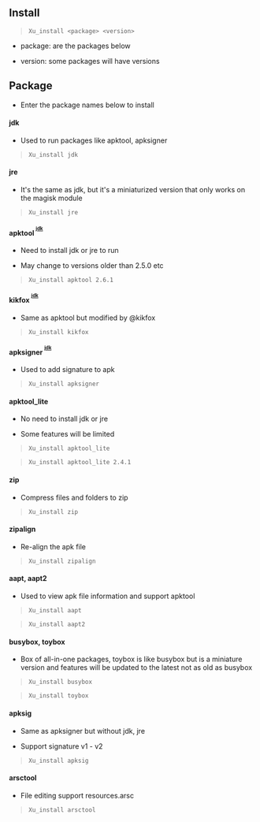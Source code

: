 ## Install

> `Xu_install <package> <version>`

- package: are the packages below 

- version: some packages will have versions

## Package

- Enter the package names below to install

#### jdk

- Used to run packages like apktool, apksigner

> `Xu_install jdk`

#### jre

- It's the same as jdk, but it's a miniaturized version that only works on the magisk module 

> `Xu_install jre`

#### apktool <sup><sup>[jdk](#jdk)</sup></sup>

- Need to install jdk or jre to run

- May change to versions older than 2.5.0 etc

> `Xu_install apktool 2.6.1`

#### kikfox <sup><sup>[jdk](#jdk)</sup></sup>

- Same as apktool but modified by @kikfox

> `Xu_install kikfox`

#### apksigner <sup><sup>[jdk](#jdk)</sup></sup>

- Used to add signature to apk

> `Xu_install apksigner`

#### apktool_lite

- No need to install jdk or jre

- Some features will be limited

> `Xu_install apktool_lite`

> `Xu_install apktool_lite 2.4.1`

#### zip

- Compress files and folders to zip

> `Xu_install zip`

#### zipalign

- Re-align the apk file

> `Xu_install zipalign`

#### aapt, aapt2

- Used to view apk file information and support apktool

> `Xu_install aapt`

> `Xu_install aapt2`

#### busybox, toybox

- Box of all-in-one packages, toybox is like busybox but is a miniature version and features will be updated to the latest not as old as busybox

> `Xu_install busybox`

> `Xu_install toybox`

#### apksig

- Same as apksigner but without jdk, jre

- Support signature v1 - v2

> `Xu_install apksig`

#### arsctool

- File editing support resources.arsc

> `Xu_install arsctool`




